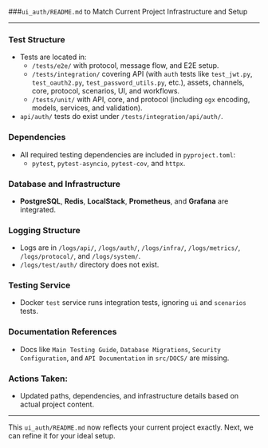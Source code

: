 ###`ui_auth/README.md` to Match Current Project Infrastructure and Setup

---

### **Test Structure**
- Tests are located in:
  - `/tests/e2e/` with protocol, message flow, and E2E setup.
  - `/tests/integration/` covering API (with `auth` tests like `test_jwt.py`, `test_oauth2.py`, `test_password_utils.py`, etc.), assets, channels, core, protocol, scenarios, UI, and workflows.
  - `/tests/unit/` with API, core, and protocol (including `ogx` encoding, models, services, and validation).
- `api/auth/` tests do exist under `/tests/integration/api/auth/`.

### **Dependencies**
- All required testing dependencies are included in `pyproject.toml`:
  - `pytest`, `pytest-asyncio`, `pytest-cov`, and `httpx`.

### **Database and Infrastructure**
- **PostgreSQL**, **Redis**, **LocalStack**, **Prometheus**, and **Grafana** are integrated.

### **Logging Structure**
- Logs are in `/logs/api/`, `/logs/auth/`, `/logs/infra/`, `/logs/metrics/`, `/logs/protocol/`, and `/logs/system/`.
- `/logs/test/auth/` directory does not exist.

### **Testing Service**
- Docker `test` service runs integration tests, ignoring `ui` and `scenarios` tests.

### **Documentation References**
- Docs like `Main Testing Guide`, `Database Migrations`, `Security Configuration`, and `API Documentation` in `src/DOCS/` are missing.

### **Actions Taken:**
- Updated paths, dependencies, and infrastructure details based on actual project content.

---

This `ui_auth/README.md` now reflects your current project exactly. Next, we can refine it for your ideal setup.